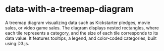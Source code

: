 # data-with-a-treemap-diagram
A treemap diagram visualizing data such as Kickstarter pledges, movie sales, or video game sales. The diagram displays nested rectangles, where each tile represents a category, and the size of each tile corresponds to its data value. It features tooltips, a legend, and color-coded categories, built using D3.js.
